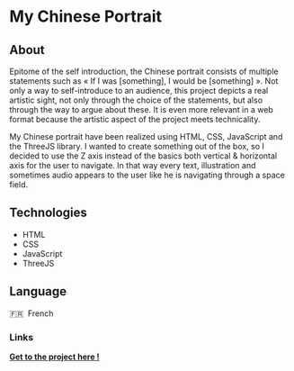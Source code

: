 # My Chinese Portrait

## About

Epitome of the self introduction, the Chinese portrait consists of multiple statements such as « If I was [something], I would be [something] ». Not only a way to self-introduce to an audience, this project depicts a real artistic sight, not only through the choice of the statements, but also through the way to argue about these. It is even more relevant in a web format because the artistic aspect of the project meets technicality.

My Chinese portrait have been realized using HTML, CSS, JavaScript and the ThreeJS library. I wanted to create something out of the box, so I decided to use the Z axis instead of the basics both vertical & horizontal axis for the user to navigate. In that way every text, illustration and sometimes audio appears to the user like he is navigating through a space field.

## Technologies

* HTML
* CSS
* JavaScript
* ThreeJS

## Language

🇫🇷 &nbsp;French

### Links

**[Get to the project here !](https://loice5.github.io/Chinese_Portrait/)**